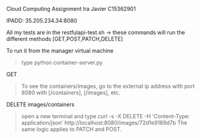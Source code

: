 Cloud Computing Assignment 
Ira Javier
C15362901

IPADD: 35.205.234.34:8080

All my tests are in the restfulapi-test.sh -> these commands will run the different methods [GET,POST,PATCH,DELETE]

To run it from the manager virtual machine
>type python container-server.py

GET
> To see the containers/images, go to the external ip address with port 8080 with [/containers], [/images], etc.

DELETE images/containers
>open a new terminal and 
>type curl -s -X DELETE -H 'Content-Type: application/json' http://localhost:8080/images/72d1e9189d7b
>The same logic applies to PATCH and POST.
